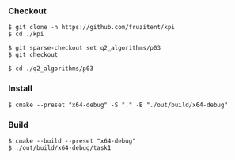 ### Checkout
```shell
$ git clone -n https://github.com/fruzitent/kpi
$ cd ./kpi

$ git sparse-checkout set q2_algorithms/p03
$ git checkout

$ cd ./q2_algorithms/p03
```

### Install
```shell
$ cmake --preset "x64-debug" -S "." -B "./out/build/x64-debug"
```

### Build
```shell
$ cmake --build --preset "x64-debug"
$ ./out/build/x64-debug/task1
```
